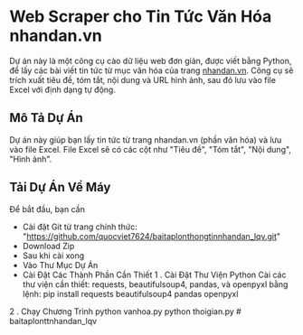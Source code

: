# Web Scraper cho Tin Tức Văn Hóa nhandan.vn

Dự án này là một công cụ cào dữ liệu web đơn giản, được viết bằng Python, để lấy các bài viết tin tức từ mục văn hóa của trang [nhandan.vn](https://nhandan.vn/vanhoa/). Công cụ sẽ trích xuất tiêu đề, tóm tắt, nội dung và URL hình ảnh, sau đó lưu vào file Excel với định dạng tự động.

## Mô Tả Dự Án
Dự án này giúp bạn lấy tin tức từ trang nhandan.vn (phần văn hóa) và lưu vào file Excel. File Excel sẽ có các cột như "Tiêu đề", "Tóm tắt", "Nội dung", "Hình ảnh".

## Tải Dự Án Về Máy
Để bắt đầu, bạn cần
   - Cài đặt Git từ trang chính thức: "https://github.com/quocviet7624/baitaplonthongtinnhandan_lqv.git"
   - Download Zip
   - Sau khi cài xong
   - Vào Thư Mục Dự Án
   - Cài Đặt Các Thành Phần Cần Thiết
   1 . Cài Đặt Thư Viện Python
   Cài các thư viện cần thiết: requests, beautifulsoup4, pandas, và openpyxl bằng lệnh:
   pip install requests beautifulsoup4 pandas openpyxl

   2 . Chạy Chương Trình
   python vanhoa.py
   python thoigian.py
#   b a i t a p l o n t t n h a n d a n _ l q v 
 
 

